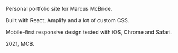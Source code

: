 Personal portfolio site for Marcus McBride.

Built with React, Amplify and a lot of custom CSS.

Mobile-first responsive design tested with iOS, Chrome and Safari.

2021, MCB.